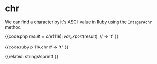 # chr

We can find a character by it's ASCII value in Ruby using the `Integer#chr`
method.

{{code:php
    $result = chr(116);
    var_export($result);
    // => 't'
}}

{{code:ruby
    p 116.chr
    # => "t"
}}


{{related:
    strings/sprintf
}}
